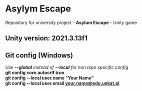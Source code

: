 # **Asylym Escape**
Repository for university project - **Asylum Escape** - Unity game

## **Unity version**: 2021.3.13f1

## **Git config** (Windows)
*Use **--global** instead of **--local** for non repo specific config*  
**git config core.autocrlf true**  
**git config --local user.name "Your Name"**  
**git config --local user.email your.name@edu.uekat.pl**
